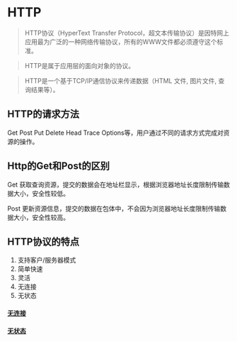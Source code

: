 # HTTP 
> HTTP协议（HyperText Transfer Protocol，超文本传输协议）是因特网上应用最为广泛的一种网络传输协议，所有的WWW文件都必须遵守这个标准。

> HTTP是属于应用层的面向对象的协议。

> HTTP是一个基于TCP/IP通信协议来传递数据（HTML 文件, 图片文件, 查询结果等）。

## HTTP的请求方法

Get Post Put Delete Head Trace Options等，用户通过不同的请求方式完成对资源的操作。

## Http的Get和Post的区别

Get 获取查询资源，提交的数据会在地址栏显示，根据浏览器地址长度限制传输数据大小，安全性较低。

Post 更新资源信息，提交的数据在包体中，不会因为浏览器地址长度限制传输数据大小，安全性较高。

## HTTP协议的特点
1. 支持客户/服务器模式
2. 简单快速
3. 灵活
4. 无连接
5. 无状态

#### [无连接](HTTP-NC.md)

#### [无状态]()